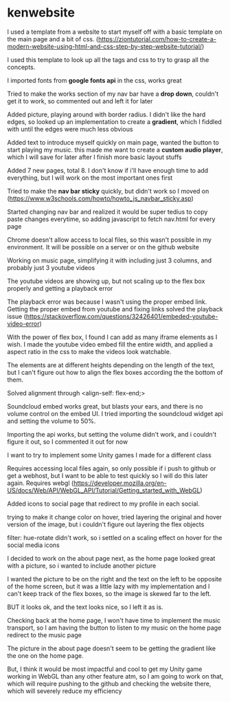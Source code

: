 # kenwebsite

I used a template from a website to start myself off with a basic template on the main page and a bit of css. (https://ziontutorial.com/how-to-create-a-modern-website-using-html-and-css-step-by-step-website-tutorial/)

I used this template to look up all the tags and css to try to grasp all the concepts.

I imported fonts from **google fonts api** in the css, works great

Tried to make the works section of my nav bar have a **drop down**, couldn't get it to work, so commented out and left it for later

Added picture, playing around with border radius. I didn't like the hard edges, so looked up an implementation to create a **gradient**, which I fiddled with until the edges were much less obvious

Added text to introduce myself quickly on main page, wanted the button to start playing my music. this made me want to create a **custom audio player**, which I will save for later after I finish more basic layout stuffs

Added 7 new pages, total 8. I don't know if i'll have enough time to add everything, but I will work on the most important ones first

Tried to make the **nav bar sticky** quickly, but didn't work so I moved on (https://www.w3schools.com/howto/howto_js_navbar_sticky.asp)

Started changing nav bar and realized it would be super tedius to copy paste changes everytime, so adding javascript to fetch nav.html for every page

Chrome doesn't allow access to local files, so this wasn't possible in my environment. It will be possible on a server or on the github website

Working on music page, simplifying it with including just 3 columns, and probably just 3 youtube videos

The youtube videos are showing up, but not scaling up to the flex box properly and getting a playback error

The playback error was because I wasn't using the proper embed link. Getting the proper embed from youtube and fixing links solved the playback issue (https://stackoverflow.com/questions/32426401/embeded-youtube-video-error)

With the power of flex box, I found I can add as many iframe elements as I wish. I made the youtube video embed fill the entire width, and applied a aspect ratio in the css to make the videos look watchable.

The elements are at different heights depending on the length of the text, but I can't figure out how to align the flex boxes according the the bottom of them.

Solved alignment through <align-self: flex-end;>

Soundcloud embed works great, but blasts your ears, and there is no volume control on the embed UI. I tried importing the soundcloud widget api and setting the volume to 50%.

Importing the api works, but setting the volume didn't work, and i couldn't figure it out, so I commented it out for now

I want to try to implement some Unity games I made for a different class

Requires accessing local files again, so only possible if i push to github or get a webhost, but I want to be able to test quickly so I will do this later again. Requires webgl (https://developer.mozilla.org/en-US/docs/Web/API/WebGL_API/Tutorial/Getting_started_with_WebGL)

Added icons to social page that redirect to my profile in each social.

trying to make it change color on hover, tried layering the original and hover version of the image, but i couldn't figure out layering the flex objects

filter: hue-rotate didn't work, so i settled on a scaling effect on hover for the social media icons

I decided to work on the about page next, as the home page looked great with a picture, so i wanted to include another picture

I wanted the picture to be on the right and the text on the left to be opposite of the home screen, but it was a little lazy with my implementation and I can't keep track of the flex boxes, so the image is skewed far to the left.

BUT it looks ok, and the text looks nice, so I left it as is.

Checking back at the home page, I won't have time to implement the music transport, so I am having the button to listen to my music on the home page redirect to the music page

The picture in the about page doesn't seem to be getting the gradient like the one on the home page.

But, I think it would be most impactful and cool to get my Unity game working in WebGL than any other feature atm, so I am going to work on that, which will require pushing to the github and checking the website there, which will severely reduce my efficiency
